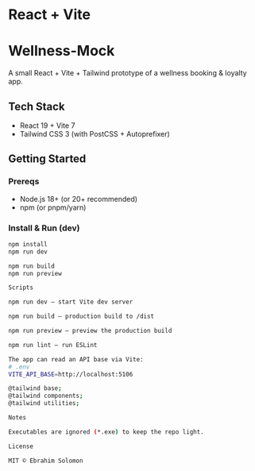 # React + Vite
# Wellness-Mock

A small React + Vite + Tailwind prototype of a wellness booking & loyalty app.  

## Tech Stack
- React 19 + Vite 7
- Tailwind CSS 3 (with PostCSS + Autoprefixer)

## Getting Started

### Prereqs
- Node.js 18+ (or 20+ recommended)
- npm (or pnpm/yarn)

### Install & Run (dev)
```bash
npm install
npm run dev

npm run build
npm run preview

Scripts

npm run dev – start Vite dev server

npm run build – production build to /dist

npm run preview – preview the production build

npm run lint – run ESLint

The app can read an API base via Vite:
# .env
VITE_API_BASE=http://localhost:5106

@tailwind base;
@tailwind components;
@tailwind utilities;

Notes

Executables are ignored (*.exe) to keep the repo light.

License

MIT © Ebrahim Solomon

